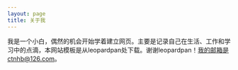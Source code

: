 ```yaml
---
layout: page
title: 关于我 
---
```


我是一个小白，偶然的机会开始学着建立网页。主要是记录自己在生活、工作和学习中的点滴，本网站模板是从leopardpan处下载。谢谢leopardpan！我的邮箱是ctnhb@126.com。



